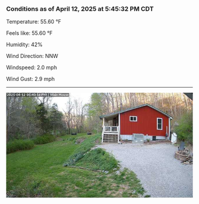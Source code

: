 ### Conditions as of April 12, 2025 at 5:45:32 PM CDT 

Temperature: 55.60 &deg;F

Feels like: 55.60 &deg;F

Humidity: 42%

Wind Direction: NNW

Windspeed: 2.0 mph

Wind Gust: 2.9 mph

---

<img src="./images/latest.jpeg"/>

